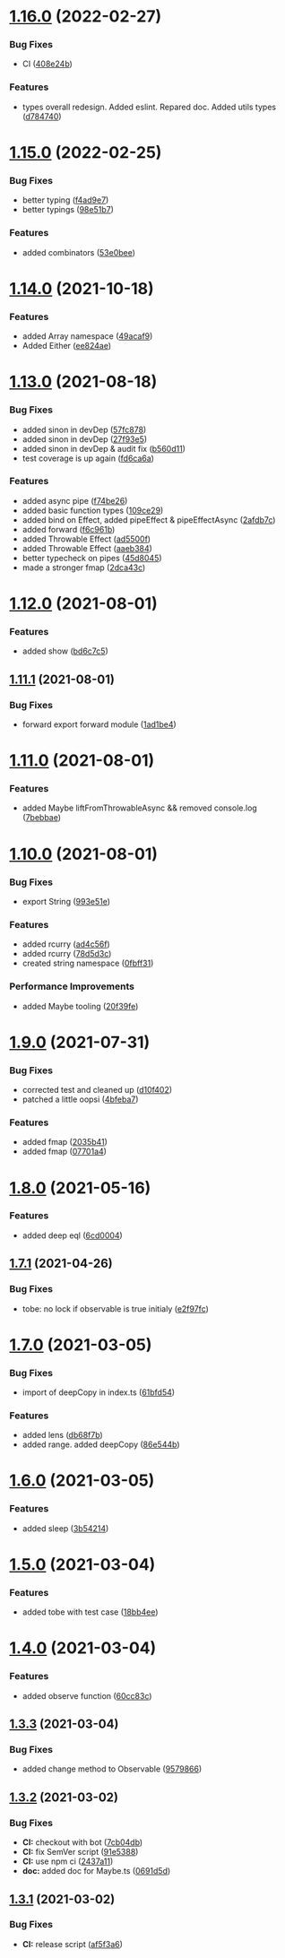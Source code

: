# [1.16.0](https://github.com/BHC-IT/ts-tools/compare/v1.15.0...v1.16.0) (2022-02-27)

### Bug Fixes

-   CI ([408e24b](https://github.com/BHC-IT/ts-tools/commit/408e24b9493b39c98822b4ce0a09e5a3532b8c89))

### Features

-   types overall redesign. Added eslint. Repared doc. Added utils types ([d784740](https://github.com/BHC-IT/ts-tools/commit/d784740c1971a4aafec665e24b4effcf983e8c32))

# [1.15.0](https://github.com/BHC-IT/ts-tools/compare/v1.14.0...v1.15.0) (2022-02-25)

### Bug Fixes

-   better typing ([f4ad9e7](https://github.com/BHC-IT/ts-tools/commit/f4ad9e7ef60ba79ff1372eb670f02ad2587a1130))
-   better typings ([98e51b7](https://github.com/BHC-IT/ts-tools/commit/98e51b7c232ab3e7403f7b71fcd4e6fafc634004))

### Features

-   added combinators ([53e0bee](https://github.com/BHC-IT/ts-tools/commit/53e0bee32eec9d4a1040c2532db541d4c7053e41))

# [1.14.0](https://github.com/BHC-IT/ts-tools/compare/v1.13.0...v1.14.0) (2021-10-18)

### Features

-   added Array namespace ([49acaf9](https://github.com/BHC-IT/ts-tools/commit/49acaf9539006d4dfc865dab5b546b352ac77657))
-   Added Either ([ee824ae](https://github.com/BHC-IT/ts-tools/commit/ee824aeca77d95f5f6aed4ea404ddea6be9d7177))

# [1.13.0](https://github.com/BHC-IT/ts-tools/compare/v1.12.0...v1.13.0) (2021-08-18)

### Bug Fixes

-   added sinon in devDep ([57fc878](https://github.com/BHC-IT/ts-tools/commit/57fc87810d32a05ad44c5ef479a702814ac8270e))
-   added sinon in devDep ([27f93e5](https://github.com/BHC-IT/ts-tools/commit/27f93e5cbffcfb88dac641a39399a1844de0813c))
-   added sinon in devDep & audit fix ([b560d11](https://github.com/BHC-IT/ts-tools/commit/b560d111c8694aabdf937bb15a6cd3381f409815))
-   test coverage is up again ([fd6ca6a](https://github.com/BHC-IT/ts-tools/commit/fd6ca6a800cda1216b686e0145ffc9892e64ab65))

### Features

-   added async pipe ([f74be26](https://github.com/BHC-IT/ts-tools/commit/f74be26bf97bcf69c0e5a729ac1afcf9aa6d62e4))
-   added basic function types ([109ce29](https://github.com/BHC-IT/ts-tools/commit/109ce292b63a21754f4216509247140e4f73ab74))
-   added bind on Effect, added pipeEffect & pipeEffectAsync ([2afdb7c](https://github.com/BHC-IT/ts-tools/commit/2afdb7c586a8d828f2d09ffb9fa6c76827c95440))
-   added forward ([f6c961b](https://github.com/BHC-IT/ts-tools/commit/f6c961bdee3a06ecc0b1c8e8df4d18959fb119dd))
-   added Throwable Effect ([ad5500f](https://github.com/BHC-IT/ts-tools/commit/ad5500f808b2718fd582c6a627a403db0e6e284d))
-   added Throwable Effect ([aaeb384](https://github.com/BHC-IT/ts-tools/commit/aaeb384195f70f28d4eedb92524291a6992d56b8))
-   better typecheck on pipes ([45d8045](https://github.com/BHC-IT/ts-tools/commit/45d80455185e18ea762820ee03a697a1f51c5a50))
-   made a stronger fmap ([2dca43c](https://github.com/BHC-IT/ts-tools/commit/2dca43cf862a4b8cabf8c1909f308b4d989d3b9c))

# [1.12.0](https://github.com/BHC-IT/ts-tools/compare/v1.11.1...v1.12.0) (2021-08-01)

### Features

-   added show ([bd6c7c5](https://github.com/BHC-IT/ts-tools/commit/bd6c7c56d4bb963cc877a7f4c251554d1e5dbd1f))

## [1.11.1](https://github.com/BHC-IT/ts-tools/compare/v1.11.0...v1.11.1) (2021-08-01)

### Bug Fixes

-   forward export forward module ([1ad1be4](https://github.com/BHC-IT/ts-tools/commit/1ad1be45bf5156ccbfd64f165141c4a51b75c07e))

# [1.11.0](https://github.com/BHC-IT/ts-tools/compare/v1.10.0...v1.11.0) (2021-08-01)

### Features

-   added Maybe liftFromThrowableAsync && removed console.log ([7bebbae](https://github.com/BHC-IT/ts-tools/commit/7bebbaef7dfa4aec8526bff28a5ced875ec41ebe))

# [1.10.0](https://github.com/BHC-IT/ts-tools/compare/v1.9.0...v1.10.0) (2021-08-01)

### Bug Fixes

-   export String ([993e51e](https://github.com/BHC-IT/ts-tools/commit/993e51ef643e5ffb63955ca547fb466dd1466ba5))

### Features

-   added rcurry ([ad4c56f](https://github.com/BHC-IT/ts-tools/commit/ad4c56f937275035a3c135e24aa7172071a88d00))
-   added rcurry ([78d5d3c](https://github.com/BHC-IT/ts-tools/commit/78d5d3c9297c39cf5cb2ceea57517c02d76768a8))
-   created string namespace ([0fbff31](https://github.com/BHC-IT/ts-tools/commit/0fbff31a2fc05151da49b82f746b13de113c05d0))

### Performance Improvements

-   added Maybe tooling ([20f39fe](https://github.com/BHC-IT/ts-tools/commit/20f39fefb98853c131407c20cdf8d597ad70ae0c))

# [1.9.0](https://github.com/BHC-IT/ts-tools/compare/v1.8.0...v1.9.0) (2021-07-31)

### Bug Fixes

-   corrected test and cleaned up ([d10f402](https://github.com/BHC-IT/ts-tools/commit/d10f402b2c1016017b298b292f8300f50d897afa))
-   patched a little oopsi ([4bfeba7](https://github.com/BHC-IT/ts-tools/commit/4bfeba7ee62aca2502f44e43778a5a4c8868e3d6))

### Features

-   added fmap ([2035b41](https://github.com/BHC-IT/ts-tools/commit/2035b41dfc60afacfbeda2b9d6036ccd27d8fc5d))
-   added fmap ([07701a4](https://github.com/BHC-IT/ts-tools/commit/07701a4704ad5b535c0df024029869d2667404cb))

# [1.8.0](https://github.com/BHC-IT/ts-tools/compare/v1.7.1...v1.8.0) (2021-05-16)

### Features

-   added deep eql ([6cd0004](https://github.com/BHC-IT/ts-tools/commit/6cd000456b2c225e92da37d97daabcfad01f7e5e))

## [1.7.1](https://github.com/BHC-IT/ts-tools/compare/v1.7.0...v1.7.1) (2021-04-26)

### Bug Fixes

-   tobe: no lock if observable is true initialy ([e2f97fc](https://github.com/BHC-IT/ts-tools/commit/e2f97fc2c391cca125ee9247c4a64bdb6cc1206c))

# [1.7.0](https://github.com/BHC-IT/ts-tools/compare/v1.6.0...v1.7.0) (2021-03-05)

### Bug Fixes

-   import of deepCopy in index.ts ([61bfd54](https://github.com/BHC-IT/ts-tools/commit/61bfd5466adfa08e483195a0f4643c1222772af4))

### Features

-   added lens ([db68f7b](https://github.com/BHC-IT/ts-tools/commit/db68f7b3df232958bdf3e8041d5a126b4d1032a2))
-   added range. added deepCopy ([86e544b](https://github.com/BHC-IT/ts-tools/commit/86e544b8140d684a5b7bd11adc0bded54884ec2c))

# [1.6.0](https://github.com/BHC-IT/ts-tools/compare/v1.5.0...v1.6.0) (2021-03-05)

### Features

-   added sleep ([3b54214](https://github.com/BHC-IT/ts-tools/commit/3b5421496a8f133afe58fa35999b1d764455e6a2))

# [1.5.0](https://github.com/BHC-IT/ts-tools/compare/v1.4.0...v1.5.0) (2021-03-04)

### Features

-   added tobe with test case ([18bb4ee](https://github.com/BHC-IT/ts-tools/commit/18bb4eedb1ba3a023ba12e97f94b9c57556616e8))

# [1.4.0](https://github.com/BHC-IT/ts-tools/compare/v1.3.3...v1.4.0) (2021-03-04)

### Features

-   added observe function ([60cc83c](https://github.com/BHC-IT/ts-tools/commit/60cc83c009953c649c47df9a10372c49222ff55c))

## [1.3.3](https://github.com/BHC-IT/ts-tools/compare/v1.3.2...v1.3.3) (2021-03-04)

### Bug Fixes

-   added change method to Observable ([9579866](https://github.com/BHC-IT/ts-tools/commit/9579866aae71e860724152dae917ca702891fc10))

## [1.3.2](https://github.com/BHC-IT/ts-tools/compare/v1.3.1...v1.3.2) (2021-03-02)

### Bug Fixes

-   **CI:** checkout with bot ([7cb04db](https://github.com/BHC-IT/ts-tools/commit/7cb04db8d9a4116c0de0a394a212a1e14a17baaa))
-   **CI:** fix SemVer script ([91e5388](https://github.com/BHC-IT/ts-tools/commit/91e5388e20602e2a02c6bd5ed8d36a34e8e763c5))
-   **CI:** use npm ci ([2437a11](https://github.com/BHC-IT/ts-tools/commit/2437a113a16ad65b5abce7a2d3357270eaf440c4))
-   **doc:** added doc for Maybe.ts ([0691d5d](https://github.com/BHC-IT/ts-tools/commit/0691d5d7f6c85466fb77dfc19b20fce3ed2bd84a))

## [1.3.1](https://github.com/BHC-IT/ts-tools/compare/v1.3.0...v1.3.1) (2021-03-02)

### Bug Fixes

-   **CI:** release script ([af5f3a6](https://github.com/BHC-IT/ts-tools/commit/af5f3a687362403ebe56fe8317e8c94ad44f9db8))
